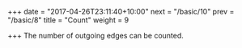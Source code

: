 +++
date = "2017-04-26T23:11:40+10:00"
next = "/basic/10"
prev = "/basic/8"
title = "Count"
weight = 9


+++
The number of outgoing edges can be counted.





